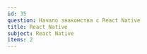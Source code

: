 ```yaml
---
id: 35
question: Начало знакомства с React Native
title: React Native
subject: React Native
items: 2
---
```

